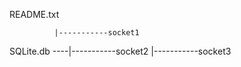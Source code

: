 README.txt


              |-----------socket1
SQLite.db ----|-----------socket2
              |-----------socket3

        
